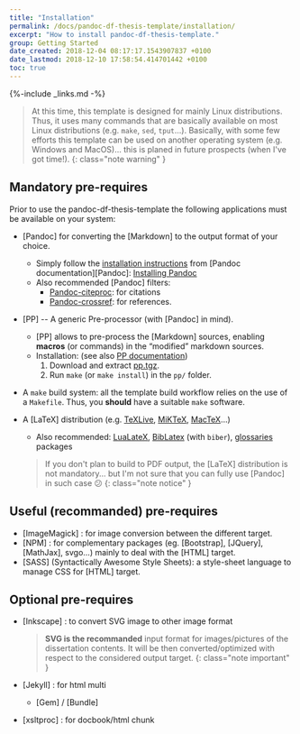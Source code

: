 ```yaml
---
title: "Installation"
permalink: /docs/pandoc-df-thesis-template/installation/
excerpt: "How to install pandoc-df-thesis-template."
group: Getting Started
date_created: 2018-12-04 08:17:17.1543907837 +0100
date_lastmod: 2018-12-10 17:58:54.414701442 +0100
toc: true
---
```

{%-include _links.md -%}

> At this time, this template is designed for mainly Linux distributions.
> Thus, it uses many commands that are basically available on most Linux distributions (e.g. `make`, `sed`, `tput`...).
> Basically, with some few efforts this template can be used on another operating system (e.g. Windows and MacOS)... this is planed in future prospects (when I've got time!).
{: class="note warning" }

## Mandatory pre-requires

Prior to use the pandoc-df-thesis-template the following applications must be available on your system:

- [Pandoc] for converting the [Markdown] to the output format of your choice.
  - Simply follow the [installation instructions](https://pandoc.org/installing.html) from [Pandoc documentation][Pandoc]: [Installing Pandoc](https://pandoc.org/installing.html)
  - Also recommended [Pandoc] filters:
    - [Pandoc-citeproc](https://github.com/jgm/pandoc-citeproc): for citations
    - [Pandoc-crossref](http://lierdakil.github.io/pandoc-crossref/): for references.

- [PP] -- A generic Pre-processor (with [Pandoc] in mind).
  - [PP] allows to pre-process the [Markdown] sources, enabling **macros** (or commands) in the “modified” markdown sources.
  - Installation: (see also [PP documentation](http://cdsoft.fr/pp/#installation))
     1. Download and extract [pp.tgz](https://cdsoft.fr/pp/pp.tgz).
     2. Run `make` (or `make install`) in the `pp/` folder.
     
- A `make` build system: all the template build workflow relies on the use of a `Makefile`. 
  Thus, you **should** have a suitable `make` software. 
- A [LaTeX] distribution (e.g. [TeXLive](http://www.tug.org/texlive/), [MiKTeX](https://miktex.org/), [MacTeX](https://tug.org/mactex/)…)
   - Also recommended: [LuaLateX](http://www.luatex.org/), [BibLatex](https://github.com/plk/biblatex/) (with `biber`), [glossaries](http://www.ctan.org/pkg/glossaries/) packages
   
   > If you don't plan to build to PDF output, the [LaTeX] distribution is not 
   > mandatory... 
   > but I'm not sure that you can fully use [Pandoc] in such case :confused:
  {: class="note notice" }
   


## Useful (recommanded) pre-requires

- [ImageMagick] : for image conversion between the different target.
- [NPM] : for complementary packages (eg. [Bootstrap], [JQuery], [MathJax], svgo...) mainly to deal with the [HTML] target.
- [SASS] (Syntactically Awesome Style Sheets): a style-sheet language to manage CSS for [HTML] target.


## Optional pre-requires

- [Inkscape] : to convert SVG image to other image format
   
   > **SVG is the recommanded** input format for images/pictures of the
   > dissertation contents. 
   > It will be then converted/optimized with respect to the considered output
   > target.
  {: class="note important" }
   
- [Jekyll] : for html multi
  - [Gem] / [Bundle] 
- [xsltproc] : for docbook/html chunk




